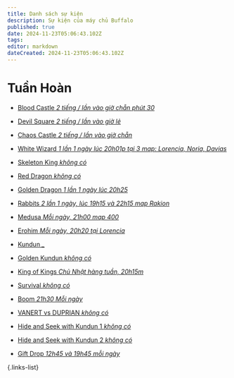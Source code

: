 ```yaml
---
title: Danh sách sự kiện
description: Sự kiện của máy chủ Buffalo
published: true
date: 2024-11-23T05:06:43.102Z
tags: 
editor: markdown
dateCreated: 2024-11-23T05:06:43.102Z
---
```


# Tuần Hoàn
- [Blood Castle *2 tiếng / lần vào giờ chẵn phút 30*](/vi/events/blood-castle)
- [Devil Square *2 tiếng / lần vào giờ lẻ*](/v1/events/devil-square)
- [Chaos Castle *2 tiếng / lần vào giờ chẵn*](/vi/events/chaos-castle)
- [White Wizard *1 lần 1 ngày lúc 20h01p tại 3 map: Lorencia, Noria, Davias*](/vi/white-wizard)
- [Skeleton King *không có*]()
- [Red Dragon *không có*]()
- [Golden Dragon *1 lần 1 ngày lúc 20h25*]()
- [Rabbits *2 lần 1 ngày, lúc 19h15 và 22h15 map Rakion*]()
- [Medusa *Mỗi ngày, 21h00 map 400*]()
- [Erohim *Mỗi ngày, 20h20 tại Lorencia*]()
- [Kundun *_*]()
- [Golden Kundun *không có*]()

- [King of Kings *Chủ Nhật hàng tuần, 20h15m*]()
- [Survival *không có*]()
- [Boom *21h30 Mỗi ngày*]()
- [VANERT vs DUPRIAN *không có*]()
- [Hide and Seek with Kundun 1 *không có*]()
- [Hide and Seek with Kundun 2 *không có*]()
- [Gift Drop *12h45 và 19h45 mỗi ngày*]()

{.links-list}

